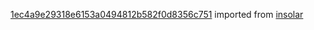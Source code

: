 [1ec4a9e29318e6153a0494812b582f0d8356c751](https://github.com/insolar/insolar/commit/1ec4a9e29318e6153a0494812b582f0d8356c751) imported from [insolar](https://github.com/insolar/insolar)
